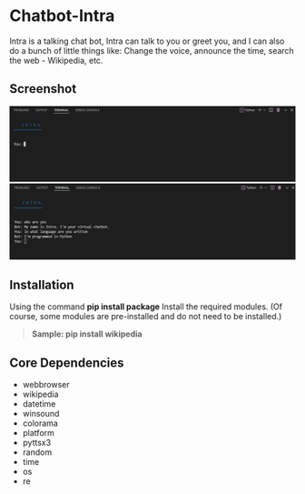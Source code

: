 # Chatbot-Intra

Intra is a talking chat bot, Intra can talk to you or greet you, and I can also do a bunch of little things like: Change the voice, announce the time, search the web - Wikipedia, etc.

## Screenshot

<img src="https://github.com/Mhadi-1382/Chatbot-Intra/blob/main/screenshot_1.png">
<img src="https://github.com/Mhadi-1382/Chatbot-Intra/blob/main/screenshot_2.png">

## Installation
Using the command **pip install package** Install the required modules. (Of course, some modules are pre-installed and do not need to be installed.)

> **Sample: pip install wikipedia**

## Core Dependencies
- webbrowser
- wikipedia
- datetime
- winsound
- colorama
- platform
- pyttsx3
- random
- time
- os
- re
